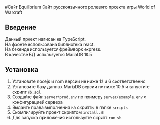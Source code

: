 #Сайт Equilibrium
Сайт русскоязычного ролевого проекта игры World of Warcraft

## Введение
Данный проект написан на TypeScript.  
На фронте использована библиотека react.  
На бекенде используется фреймворк express.  
В качестве БД используется MariaDB 10.5  

## Установка
1. Установите nodejs и npm версии не ниже 12 и 6 соответственно
1. Установите базу данных MariaDB версии не ниже 10.5 и запустите скрипт `db.sql`
1. Создайте файл `server/prod.env` по примеру `server/example.env` с конфигурацией сервера
1. Выдайте права выполнения на скрипты в папке `scripts`
1. Скомпилируйте проект скриптом `install.sh`
1. Для запуска приложения используйте скрипт `run.sh`
